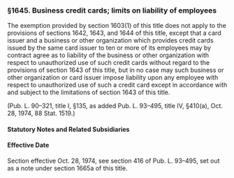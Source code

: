 ### §1645. Business credit cards; limits on liability of employees ###

The exemption provided by section 1603(1) of this title does not apply to the provisions of sections 1642, 1643, and 1644 of this title, except that a card issuer and a business or other organization which provides credit cards issued by the same card issuer to ten or more of its employees may by contract agree as to liability of the business or other organization with respect to unauthorized use of such credit cards without regard to the provisions of section 1643 of this title, but in no case may such business or other organization or card issuer impose liability upon any employee with respect to unauthorized use of such a credit card except in accordance with and subject to the limitations of section 1643 of this title.

(Pub. L. 90–321, title I, §135, as added Pub. L. 93–495, title IV, §410(a), Oct. 28, 1974, 88 Stat. 1519.)

#### **Statutory Notes and Related Subsidiaries** ####

#### Effective Date ####

Section effective Oct. 28, 1974, see section 416 of Pub. L. 93–495, set out as a note under section 1665a of this title.